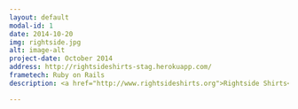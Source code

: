 ```yaml
---
layout: default
modal-id: 1
date: 2014-10-20
img: rightside.jpg
alt: image-alt
project-date: October 2014
address: http://rightsideshirts-stag.herokuapp.com/
frametech: Ruby on Rails
description: <a href="http://www.rightsideshirts.org">Rightside Shirts</a> is a t-shirt company with designs created by elementary and middle school students. 100% of their profits go directly back to these students' schools to fund arts programs. <a href="https://github.com/harley">Harley</a> and I built an improved platform for visitors to fund, vote, run campaigns and keep track of campaign progress.

---
```

